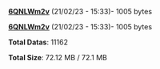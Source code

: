 [**6QNLWm2v**](/data/6QNLWm2v.txt) (21/02/23 - 15:33)- 1005 bytes

[**6QNLWm2v**](/data/6QNLWm2v.txt) (21/02/23 - 15:33)- 1005 bytes

**Total Datas**: 11162

**Total Size**: 72.12 MB / 72.1 MB